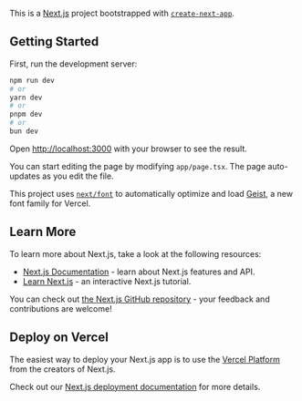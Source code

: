 This is a [Next.js](https://nextjs.org) project bootstrapped with [`create-next-app`](https://nextjs.org/docs/app/api-reference/cli/create-next-app).

## Getting Started

First, run the development server:

```bash
npm run dev
# or
yarn dev
# or
pnpm dev
# or
bun dev
```

Open [http://localhost:3000](http://localhost:3000) with your browser to see the result.

You can start editing the page by modifying `app/page.tsx`. The page auto-updates as you edit the file.

This project uses [`next/font`](https://nextjs.org/docs/app/building-your-application/optimizing/fonts) to automatically optimize and load [Geist](https://vercel.com/font), a new font family for Vercel.

## Learn More

To learn more about Next.js, take a look at the following resources:

- [Next.js Documentation](https://nextjs.org/docs) - learn about Next.js features and API.
- [Learn Next.js](https://nextjs.org/learn) - an interactive Next.js tutorial.

You can check out [the Next.js GitHub repository](https://github.com/vercel/next.js) - your feedback and contributions are welcome!

## Deploy on Vercel

The easiest way to deploy your Next.js app is to use the [Vercel Platform](https://vercel.com/new?utm_medium=default-template&filter=next.js&utm_source=create-next-app&utm_campaign=create-next-app-readme) from the creators of Next.js.

Check out our [Next.js deployment documentation](https://nextjs.org/docs/app/building-your-application/deploying) for more details.

<!--

https://i.ibb.co.com/fXdGS6k/pet1.jpg
https://i.ibb.co.com/FhYTxV7/pet2.jpg
https://i.ibb.co.com/1qmhzW0/pet3.jpg
https://i.ibb.co.com/FBPLK1b/pet4.jpg
https://i.ibb.co.com/GPgmptV/pet5.jpg
https://i.ibb.co.com/JKB190S/pet6.jpg
https://i.ibb.co.com/XtTxgqP/pet7.jpg
https://i.ibb.co.com/p2tzb0D/pet8.jpg -->
